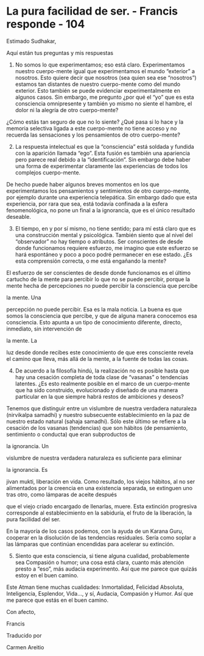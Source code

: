 # La pura facilidad de ser. - Francis responde - 104

Estimado Sudhakar,

Aquí están tus preguntas y mis respuestas

1. No somos lo que experimentamos; eso está claro. Experimentamos nuestro cuerpo-mente igual que experimentamos el mundo “exterior” a nosotros. Esto quiere decir que nosotros (sea quien sea ese “nosotros”) estamos tan distantes de nuestro cuerpo-mente como del mundo exterior. Esto también se puede evidenciar experimentalmente en algunos casos. Sin embargo, me pregunto ¿por qué el “yo” que es esta consciencia omnipresente y también yo mismo no siente el hambre, el dolor ni la alegría de otro cuerpo-mente?

¿Cómo estás tan seguro de que no lo siente? ¿Qué pasa si lo hace y la memoria selectiva ligada a este cuerpo-mente no tiene acceso y no recuerda las sensaciones y los pensamientos de otro cuerpo-mente?

2. La respuesta intelectual es que la “consciencia” está soldada y fundida con la aparición llamada “ego”. Esta fusión es también una apariencia pero parece real debido a la “identificación”. Sin embargo debe haber una forma de experimentar claramente las experiencias de todos los complejos cuerpo-mente.

De hecho puede haber algunos breves momentos en los que experimentamos los pensamientos y sentimientos de otro cuerpo-mente, por ejemplo durante una experiencia telepática. Sin embargo dado que esta experiencia, por rara que sea, está todavía confinada a la esfera fenomenológica, no pone un final a la ignorancia, que es el único resultado deseable.

3. El tiempo, en y por sí mismo, no tiene sentido; para mí está claro que es una construcción mental y psicológica. También siento que al nivel del “observador” no hay tiempo o atributos. Ser conscientes de desde donde funcionamos requiere esfuerzo, me imagino que este esfuerzo se hará espontáneo y poco a poco podré permanecer en ese estado. ¿Es esta comprensión correcta, o me está engañando la mente?

El esfuerzo de ser conscientes de desde donde funcionamos es el último cartucho de la mente para percibir lo que no se puede percibir, porque la mente hecha de percepciones no puede percibir la consciencia que percibe

la mente. Una

percepción no puede percibir. Esa es la mala noticia. La buena es que somos la consciencia que percibe, y que de alguna manera conocemos esa consciencia. Esto apunta a un tipo de conocimiento diferente, directo, inmediato, sin intervención de

la mente. La

luz desde donde recibes este conocimiento de que eres consciente revela el camino que lleva, más allá de la mente, a la fuente de todas las cosas.

4. De acuerdo a la filosofía hindú, la realización no es posible hasta que hay una cesación completa de toda clase de “vasanas” o tendencias latentes. ¿Es esto realmente posible en el marco de un cuerpo-mente que ha sido construido, evolucionado y diseñado de una manera particular en la que siempre habrá restos de ambiciones y deseos?

Tenemos que distinguir entre un vislumbre de nuestra verdadera naturaleza (nirvikalpa samadhi) y nuestro subsecuente establecimiento en la paz de nuestro estado natural (sahaja samadhi). Sólo este último se refiere a la cesación de los vasanas (tendencias) que son hábitos (de pensamiento, sentimiento o conducta) que eran subproductos de

la ignorancia. Un

vislumbre de nuestra verdadera naturaleza es suficiente para eliminar

la ignorancia. Es

jivan mukti, liberación en vida. Como resultado, los viejos hábitos, al no ser alimentados por la creencia en una existencia separada, se extinguen uno tras otro, como lámparas de aceite después

que el viejo criado encargado de llenarlas, muere. Esta extinción progresiva corresponde al establecimiento en la sabiduría, el fruto de la liberación, la pura facilidad del ser.

En la mayoría de los casos podemos, con la ayuda de un Karana Guru, cooperar en la disolución de las tendencias residuales. Sería como soplar a las lámparas que continúan encendidas para acelerar su extinción.

5. Siento que esta consciencia, si tiene alguna cualidad, probablemente sea Compasión o humor; una cosa está clara, cuanto más atención presto a “eso”, más audacia experimento. Así que me parece que quizás estoy en el buen camino.

Este Atman tiene muchas cualidades: Inmortalidad, Felicidad Absoluta, Inteligencia, Esplendor, Vida…, y sí, Audacia, Compasión y Humor. Así que me parece que estás en el buen camino.

Con afecto,

Francis

Traducido por

Carmen Areitio

